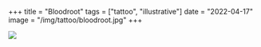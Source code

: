 +++
title = "Bloodroot"
tags = ["tattoo", "illustrative"]
date = "2022-04-17"
image = "/img/tattoo/bloodroot.jpg"
+++

![](/img/tattoo/bloodroot.jpg)

